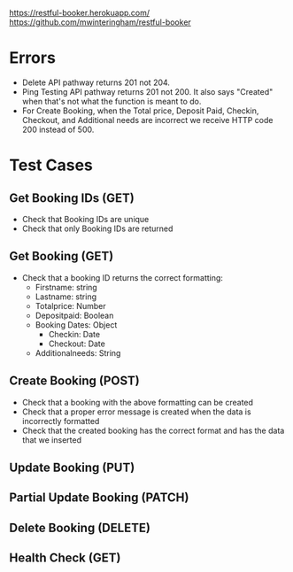 https://restful-booker.herokuapp.com/
https://github.com/mwinteringham/restful-booker

# Errors

* Delete API pathway returns 201 not 204. 
* Ping Testing API pathway returns 201 not 200. It also says "Created" when that's not what the function is meant to do. 
* For Create Booking, when the Total price, Deposit Paid, Checkin, Checkout, and Additional needs are incorrect we receive HTTP code 200 instead of 500. 

# Test Cases

## Get Booking IDs (GET)

* Check that Booking IDs are unique
* Check that only Booking IDs are returned

## Get Booking (GET)

* Check that a booking ID returns the correct formatting:
    * Firstname: string
    * Lastname: string
    * Totalprice: Number
    * Depositpaid: Boolean
    * Booking Dates: Object
        * Checkin: Date
        * Checkout: Date
    * Additionalneeds: String

## Create Booking (POST)

* Check that a booking with the above formatting can be created
* Check that a proper error message is created when the data is incorrectly formatted
* Check that the created booking has the correct format and has the data that we inserted

## Update Booking (PUT)

## Partial Update Booking (PATCH)

## Delete Booking (DELETE)

## Health Check (GET)
